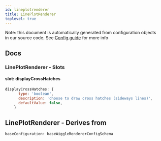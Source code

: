 ```yaml
---
id: lineplotrenderer
title: LinePlotRenderer
toplevel: true
---
```


Note: this document is automatically generated from configuration objects in our
source code. See [Config guide](/docs/config_guide) for more info

## Docs

### LinePlotRenderer - Slots

#### slot: displayCrossHatches

```js
displayCrossHatches: {
      type: 'boolean',
      description: 'choose to draw cross hatches (sideways lines)',
      defaultValue: false,
    }
```

## LinePlotRenderer - Derives from

```js
baseConfiguration: baseWiggleRendererConfigSchema
```
